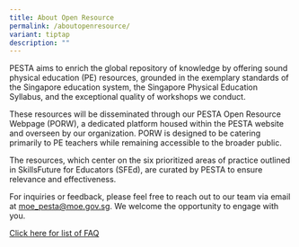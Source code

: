 ```yaml
---
title: About Open Resource
permalink: /aboutopenresource/
variant: tiptap
description: ""
---
```

<p>PESTA aims to enrich the global repository of knowledge by offering sound
physical education (PE) resources, grounded in the exemplary standards
of the Singapore education system, the Singapore Physical Education Syllabus,
and the exceptional quality of workshops we conduct.</p>
<p>These resources will be disseminated through our PESTA Open Resource Webpage
(PORW), a dedicated platform housed within the PESTA website and overseen
by our organization. PORW is designed to be catering primarily to PE teachers
while remaining accessible to the broader public.</p>
<p>The resources, which center on the six prioritized areas of practice outlined
in SkillsFuture for Educators (SFEd), are curated by PESTA to ensure relevance
and effectiveness.</p>
<p>For inquiries or feedback, please feel free to reach out to our team via
email at <a href="mailto:moe_pesta@moe.gov.sg" rel="noopener noreferrer nofollow" target="_blank">moe_pesta@moe.gov.sg</a>.
We welcome the opportunity to engage with you.</p>
<p><a href="https://cms.isomer.gov.sg/sites/moe-ast-pesta/editPage/FAQ%20for%20Open%20Resource.md" rel="noopener noreferrer nofollow" target="_blank">Click here for list of FAQ</a>
</p>